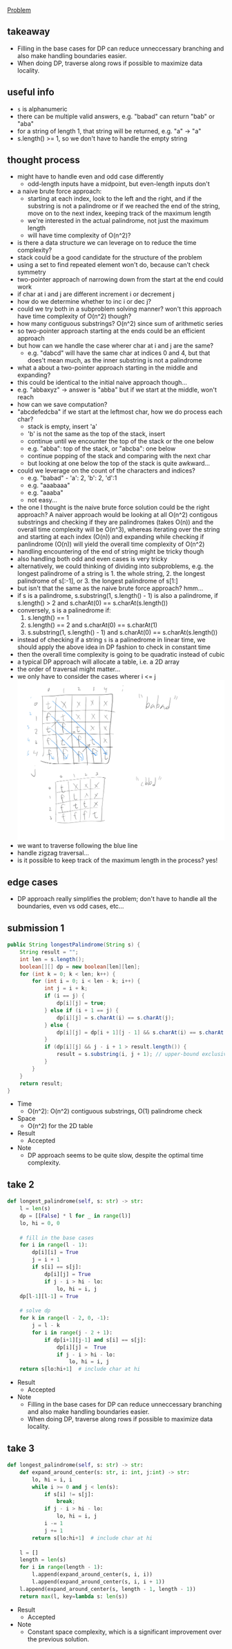 [Problem](https://leetcode.com/problems/longest-palindromic-substring/)

## takeaway
- Filling in the base cases for DP can reduce unneccessary branching and
  also make handling boundaries easier.
- When doing DP, traverse along rows if possible to maximize data locality.

## useful info
- `s` is alphanumeric
- there can be multiple valid answers, e.g. "babad" can return "bab" or "aba"
- for a string of length 1, that string will be returned, e.g. "a" -> "a"
- s.length() >= 1, so we don't have to handle the empty string

## thought process
- might have to handle even and odd case differently
    - odd-length inputs have a midpoint, but even-length inputs don't
- a naive brute force approach:
    - starting at each index, look to the left and the right, and if the
      substring is not a palindrome or if we reached the end of the string,
      move on to the next index, keeping track of the maximum length
    - we're interested in the actual palindrome, not just the maximum length
    - will have time complexity of O(n^2)?
- is there a data structure we can leverage on to reduce the time complexity?
- stack could be a good candidate for the structure of the problem
- using a set to find repeated element won't do, because can't check symmetry
- two-pointer approach of narrowing down from the start at the end could work
- if char at i and j are different increment i or decrement j
- how do we determine whether to inc i or dec j?
- could we try both in a subproblem solving manner? won't this approach have
  time complexity of O(n^2) though?
- how many contiguous substrings? O(n^2) since sum of arithmetic series
- so two-pointer approach starting at the ends could be an efficient approach
- but how can we handle the case wherer char at i and j are the same?
    - e.g. "dabcd" will have the same char at indices 0 and 4, but that does't
      mean much, as the inner substring is not a palindrome
- what a about a two-pointer approach starting in the middle and expanding?
- this could be identical to the initial naive approach though...
- e.g. "abbaxyz" -> answer is "abba" but if we start at the middle, won't reach
- how can we save computation?
- "abcdefedcba" if we start at the leftmost char, how we do process each char?
    - stack is empty, insert 'a'
    - 'b' is not the same as the top of the stack, insert
    - continue until we encounter the top of the stack or the one below
    - e.g. "abba": top of the stack, or "abcba": one below
    - continue popping of the stack and comparing with the next char
    - but looking at one below the top of the stack is quite awkward...
- could we leverage on the count of the characters and indices?
    - e.g. "babad" - 'a': 2, 'b': 2, 'd':1
    - e.g. "aaabaaa"
    - e.g. "aaaba"
    - not easy...
- the one I thought is the naive brute force solution could be the right
  approach? A naiver approach would be looking at all O(n^2) contigous
  substrings and checking if they are palindromes (takes O(n)) and the overall
  time complexity will be O(n^3), whereas iterating over the string and
  starting at each index (O(n)) and expanding while checking if panlindrome
  (O(n)) will yield the overall time complexity of O(n^2)
- handling encountering of the end of string might be tricky though
- also handling both odd and even cases is very tricky
- alternatively, we could thinking of dividing into subproblems, e.g. the
  longest palindrome of a string is 1. the whole string, 2. the longest
  palindrome of s[:-1], or 3. the longest palindrome of s[1:]
- but isn't that the same as the naive brute force approach? hmm...
- if s is a palindrome, s.substring(1, s.length() - 1) is also a palindrome, if
  s.length() > 2 and s.charAt(0) == s.charAt(s.length())
- conversely, s is a palinedrome if:
    1. s.length() == 1
    2. s.length() == 2 and s.charAt(0) == s.charAt(1)
    3. s.substring(1, s.length() - 1) and s.charAt(0) == s.charAt(s.length())
- instead of checking if a string `s` is a palinedrome in linear time, we
  should apply the above idea in DP fashion to check in constant time
- then the overall time complexity is going to be quadratic instead of cubic
- a typical DP approach will allocate a table, i.e. a 2D array
- the order of traversal might matter...
- we only have to consider the cases wherer i <= j
![image](./img.jpg)
- we want to traverse following the blue line
- handle zigzag traversal...
- is it possible to keep track of the maximum length in the process? yes!

## edge cases
- DP approach really simplifies the problem; don't have to handle all the
  boundaries, even vs odd cases, etc...

## submission 1
```java
public String longestPalindrome(String s) {
    String result = "";
    int len = s.length();
    boolean[][] dp = new boolean[len][len];
    for (int k = 0; k < len; k++) {
        for (int i = 0; i < len - k; i++) {
            int j = i + k;
            if (i == j) {
                dp[i][j] = true;
            } else if (i + 1 == j) {
                dp[i][j] = s.charAt(i) == s.charAt(j);
            } else {
                dp[i][j] = dp[i + 1][j - 1] && s.charAt(i) == s.charAt(j);
            }
            if (dp[i][j] && j - i + 1 > result.length()) {
                result = s.substring(i, j + 1); // upper-bound exclusive
            }
        }
    }
    return result;
}
```
- Time
    - O(n^2): O(n^2) contiguous substrings, O(1) palindrome check
- Space
    - O(n^2) for the 2D table
- Result
    - Accepted
- Note
    - DP approach seems to be quite slow, despite the optimal time complexity.

## take 2
```python
def longest_palindrome(self, s: str) -> str:
    l = len(s)
    dp = [[False] * l for _ in range(l)]
    lo, hi = 0, 0

    # fill in the base cases
    for i in range(l - 1):
        dp[i][i] = True
        j = i + 1
        if s[i] == s[j]:
            dp[i][j] = True
            if j - i > hi - lo:
                lo, hi = i, j
    dp[l-1][l-1] = True

    # solve dp
    for k in range(l - 2, 0, -1):
        j = l - k
        for i in range(j - 2 + 1):
            if dp[i+1][j-1] and s[i] == s[j]:
                dp[i][j] =  True
                if j - i > hi - lo:
                    lo, hi = i, j
    return s[lo:hi+1]  # include char at hi
```
- Result
    - Accepted
- Note
    - Filling in the base cases for DP can reduce unneccessary branching and
      also make handling boundaries easier.
    - When doing DP, traverse along rows if possible to maximize data locality.

## take 3
```python
def longest_palindrome(self, s: str) -> str:
    def expand_around_center(s: str, i: int, j:int) -> str:
        lo, hi = i, i
        while i >= 0 and j < len(s):
            if s[i] != s[j]:
                break;
            if j - i > hi - lo:
                lo, hi = i, j
            i -= 1
            j += 1
        return s[lo:hi+1]  # include char at hi

    l = []
    length = len(s)
    for i in range(length - 1):
        l.append(expand_around_center(s, i, i))
        l.append(expand_around_center(s, i, i + 1))
    l.append(expand_around_center(s, length - 1, length - 1))
    return max(l, key=lambda s: len(s))
```
- Result
    - Accepted
- Note
    - Constant space complexity, which is a significant improvement over the
      previous solution.

